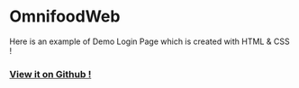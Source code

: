 # OmnifoodWeb


Here is an example of Demo Login Page which is created with HTML & CSS !


### [View it on Github !](https://nayeemkhan7.github.io/OmnifoodWeb/)
